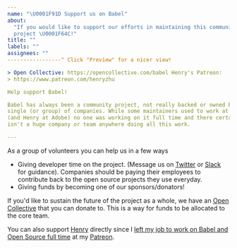 ```yaml
---
name: "\U0001F91D Support us on Babel"
about:
  "If you would like to support our efforts in maintaining this community-driven
  project \U0001F64C!"
title: ""
labels: ""
assignees: ""
-----------------^ Click "Preview" for a nicer view!

> Open Collective: https://opencollective.com/babel Henry's Patreon:
> https://www.patreon.com/henryzhu

Help support Babel!

Babel has always been a community project, not really backed or owned by any
single (or group) of companies. While some maintainers used to work at Facebook
(and Henry at Adobe) no one was working on it full time and there certainly
isn't a huge company or team anywhere doing all this work.

---
```


As a group of volunteers you can help us in a few ways

- Giving developer time on the project. (Message us on
  [Twitter](https://twitter.com/babeljs) or [Slack](https://slack.babeljs.io/)
  for guidance). Companies should be paying their employees to contribute back
  to the open source projects they use everyday.
- Giving funds by becoming one of our sponsors/donators!

If you'd like to sustain the future of the project as a whole, we have an
[Open Collective](https://opencollective.com/babel) that you can donate to. This
is a way for funds to be allocated to the core team.

You can also support [Henry](https://github.com/hzoo) directly since I
[left my job to work on Babel and Open Source full time](https://twitter.com/left_pad/status/969793227862790144)
at my [Patreon](https://www.patreon.com/henryzhu).
